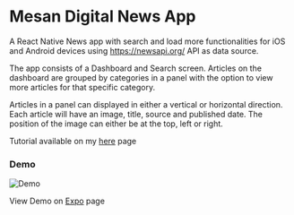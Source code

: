 # Mesan Digital News App

A React Native News app with search and load more functionalities for iOS and Android devices using https://newsapi.org/ API as data source. 

The app consists of a Dashboard and Search screen. Articles on the dashboard are grouped by categories in a panel with the option to view more articles for that specific category. 

Articles in a panel can displayed in either a vertical or horizontal direction. Each article will have an image, title, source and published date. The position of the image can either be at the top, left or right. 

Tutorial available on my <a href="https://medium.com/swlh/how-to-build-a-news-app-with-search-and-load-more-functionality-using-react-native-and-redux-2875e827cd7f">here</a> page

### Demo
![Demo](https://github.com/MosesEsan/mesan-react-native-news-app/blob/master/demo.gif "demo")

View Demo on <a href="https://expo.io/@mosesesan/mesan-digital-news-app">Expo</a> page

